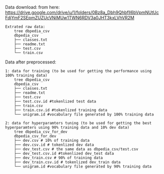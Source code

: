 Data download:
from here: https://drive.google.com/drive/u/1/folders/0Bz8a_Dbh9Qhbfll6bVpmNUtUcFdjYmF2SEpmZUZUcVNiMUw1TWN6RDV3a0JHT3kxLVhVR2M 
	
	Extrated raw data:
	    tree dbpedia_csv
	    dbpedia_csv
	    ├── classes.txt
	    ├── readme.txt
	    ├── test.csv
	    └── train.csv

Data after preprocessed:

	1: data for training (to be used for getting the performance using 100% training data)
	    tree dbpedia_csv
	    dbpedia_csv 
	    ├── classes.txt
	    ├── readme.txt
	    ├── test.csv
	    ├── test.csv.id #tokenlized test data
	    ├── train.csv
	    ├── train.csv.id #tokenlized training data
	    └── unigram.id #vocabulary file generated by 100% training data

   	2: data for hyperparamters tuning (to be used for getting the best hyperparamters using 90% training data and 10% dev data)
	    tree dbpedia_csv_for_dev
	    dbpedia_csv_for_dev
	    ├── dev.csv # 10% of training data
	    ├── dev.csv.id # tokenlized dev data
	    ├── dev_test.csv # the same data as dbpedia_csv/test.csv  
	    ├── dev_test.csv.id #tokenlized dev_test data 
	    ├── dev_train.csv # 90% of training data
	    ├── dev_train.csv.id # tokenlized dev_train data 
	    └── unigram.id #vocabulary file generated by 90% training data
